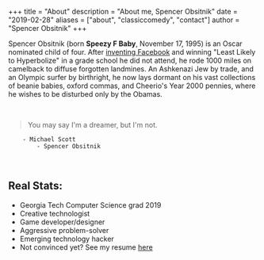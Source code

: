 +++
title = "About"
description = "About me, Spencer Obsitnik"
date = "2019-02-28"
aliases = ["about", "classiccomedy", "contact"]
author = "Spencer Obsitnik"
+++

Spencer Obsitnik (born **Speezy F Baby**, November 17, 1995) is an Oscar nominated child of four.  After [inventing Facebook](/facebook) and winning "Least Likely to Hyperbolize" in a grade school he did not attend, he rode 1000 miles on camelback to diffuse forgotten landmines.  An Ashkenazi Jew by trade, and an Olympic surfer by birthright, he now lays dormant on his vast collections of beanie babies, oxford commas, and Cheerio's Year 2000 pennies, where he wishes to be disturbed only by the Obamas.

&nbsp;

> You may say I'm a dreamer, but I'm not.

        - Michael Scott
            - Spencer Obsitnik

&nbsp;

## Real Stats:
* Georgia Tech Computer Science grad 2019
* Creative technologist
* Game developer/designer
* Aggressive problem-solver
* Emerging technology hacker
* Not convinced yet?  See my resume [here](/docs/Spencer_Obsitnik_Resume.pdf)